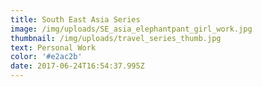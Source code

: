```yaml
---
title: South East Asia Series
image: /img/uploads/SE_asia_elephantpant_girl_work.jpg
thumbnail: /img/uploads/travel_series_thumb.jpg
text: Personal Work
color: '#e2ac2b'
date: 2017-06-24T16:54:37.995Z
---
```



